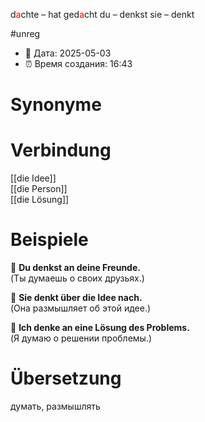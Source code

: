 d<span style="color:red">a</span>chte – hat ged<span style="color:red">a</span>cht
du – denkst
sie – denkt

#unreg
- 📍 Дата: 2025-05-03
- ⏰ Время создания: 16:43
# Synonyme

# Verbindung 
[[die Idee]]  
[[die Person]]  
[[die Lösung]]
# Beispiele
🔹 **Du denkst an deine Freunde.**  
(Ты думаешь о своих друзьях.)

🔹 **Sie denkt über die Idee nach.**  
(Она размышляет об этой идее.)

🔹 **Ich denke an eine Lösung des Problems.**  
(Я думаю о решении проблемы.)
# Übersetzung
думать, размышлять